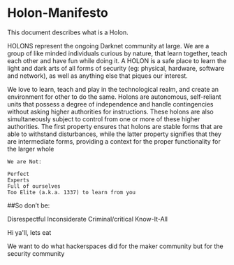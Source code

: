 # Holon-Manifesto
This document describes what is a Holon.

HOLONS represent the ongoing Darknet community at large.  We are a group of like minded individuals curious by nature, that learn together, teach each other and have fun while doing it.  A HOLON is a safe place to learn the light and dark arts of all forms of security (eg: physical, hardware, software and network), as well as anything else that piques our interest.

 

We love to learn, teach and play in the technological realm, and create an environment for other to do the same.
Holons are autonomous, self-reliant units that possess a degree of independence and handle contingencies without asking higher authorities for instructions. These holons are also simultaneously subject to control from one or more of these higher authorities. The first property ensures that holons are stable forms that are able to withstand disturbances, while the latter property signifies that they are intermediate forms, providing a context for the proper functionality for the larger whole
 
```
We are Not:

Perfect
Experts
Full of ourselves
Too Elite (a.k.a. 1337) to learn from you
 ```

##So don’t be:

Disrespectful
Inconsiderate
Criminal/critical
Know-It-All

Hi ya'll, lets eat 

We want to do what hackerspaces did for the maker community but for the security community
